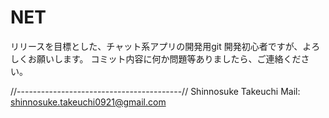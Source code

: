 NET
========
リリースを目標とした、チャット系アプリの開発用git
開発初心者ですが、よろしくお願いします。
コミット内容に何か問題等ありましたら、ご連絡ください。

//-----------------------------------------//
Shinnosuke Takeuchi
Mail: shinnosuke.takeuchi0921@gmail.com
